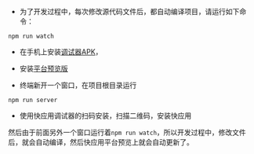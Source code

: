 - 为了开发过程中，每次修改源代码文件后，都自动编译项目，请运行如下命令：
```
npm run watch
```

- 在手机上安装[调试器APK](https://statres.quickapp.cn/quickapp/quickapp/201803/file/201803221213415527241.apk)，
- 安装[平台预览版](https://statres.quickapp.cn/quickapp/quickapp/201803/file/20180322121456491785.apk)
 

- 终端新开一个窗口，在项目根目录运行
```
npm run server
```

- 使用快应用调试器的扫码安装，扫描二维码，安装快应用
 

然后由于前面另外一个窗口运行着`npm run watch`，所以开发过程中，修改文件后，就会自动编译，然后快应用平台预览上就会自动更新了。

